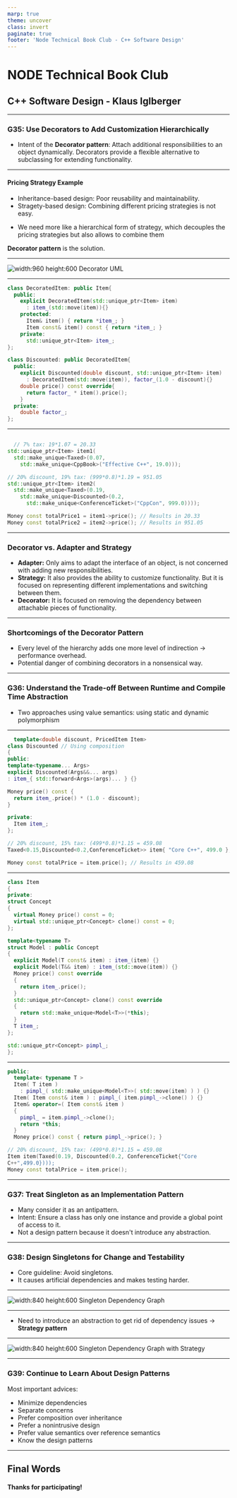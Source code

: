 ```yaml
---
marp: true
theme: uncover
class: invert
paginate: true
footer: 'Node Technical Book Club - C++ Software Design'
---
```

<!-- _paginate: skip -->
# **NODE Technical Book Club**

## C++ Software Design - Klaus Iglberger
---
<!-- PART 4 -->
### G35: Use Decorators to Add Customization **Hierarchically**
- Intent of the **Decorator pattern**: Attach additional responsibilities to an object dynamically. Decorators provide a flexible alternative to subclassing for extending functionality.

---
#### Pricing Strategy Example
- Inheritance-based design: Poor reusability and maintainability.
- Stragety-based design: Combining different pricing strategies is not easy.
<!-- Strategy: requires code duplication -->

- We need more like a hierarchical form of strategy, which decouples the pricing strategies but also allows to combine them

**Decorator pattern** is the solution.

---
![width:960 height:600 Decorator UML](img/decorator_uml.png "Decorator UML")
<!-- Addition of new responsibilities is identified as variation point and extracted in the form of the DecoratedItem class. -->
<!-- It derives from Item but also contains item -->
---
```cpp
class DecoratedItem: public Item{
  public:
    explicit DecoratedItem(std::unique_ptr<Item> item)
      : item_(std::move(item)){}
    protected:
      Item& item() { return *item_; }
      Item const& item() const { return *item_; }
    private:
      std::unique_ptr<Item> item_;
};

class Discounted: public DecoratedItem{
  public:
    explicit Discounted(double discount, std::unique_ptr<Item> item)
      : DecoratedItem(std::move(item)), factor_(1.0 - discount){}
    double price() const override{
      return factor_ * item().price();
    }
  private:
    double factor_;
};
```

---
```cpp

  // 7% tax: 19*1.07 = 20.33
std::unique_ptr<Item> item1(
  std::make_unique<Taxed>(0.07,
    std::make_unique<CppBook>("Effective C++", 19.0)));

// 20% discount, 19% tax: (999*0.8)*1.19 = 951.05
std::unique_ptr<Item> item2(
  std::make_unique<Taxed>(0.19,
    std::make_unique<Discounted>(0.2,
      std::make_unique<ConferenceTicket>("CppCon", 999.0))));

Money const totalPrice1 = item1->price(); // Results in 20.33
Money const totalPrice2 = item2->price(); // Results in 951.05

```  

---
### Decorator vs. Adapter and Strategy
- **Adapter:** Only aims to adapt the interface of an object, is not concerned with adding new responsibilities.
- **Strategy:** It also provides the ability to customize functionality. But it is focused on representing different implementations and switching between them.
- **Decorator:** It is focused on removing the dependency between attachable pieces of functionality.
<!-- Gut vs skin -->
<!-- One can combine decorator and strategy if needed -->
---
### Shortcomings of the Decorator Pattern
- Every level of the hierarchy adds one more level of indirection -> performance overhead.
- Potential danger of combining decorators in a nonsensical way.
<!-- Nonsensical: Taxed<Taxed> or Discounted<Taxed> ... -->
---
### G36: Understand the Trade-off Between Runtime and Compile Time Abstraction
- Two approaches using value semantics: using static and dynamic polymorphism
---
<!-- template solution -->
```cpp
  template<double discount, PricedItem Item>
class Discounted // Using composition
{
public:
template<typename... Args>
explicit Discounted(Args&&... args)
: item_{ std::forward<Args>(args)... } {}

Money price() const {
  return item_.price() * (1.0 - discount);
}

private:
  Item item_;
};

// 20% discount, 15% tax: (499*0.8)*1.15 = 459.08
Taxed<0.15,Discounted<0.2,ConferenceTicket>> item{ "Core C++", 499.0 };

Money const totalPrice = item.price(); // Results in 459.08
```
<!-- This is very fast(almost everything happens in compile time?) -->
<!-- No runtime flexibility, even discount/tax rate should be known -->
<!-- Increases compile time -->
---
```cpp
class Item
{
private:
struct Concept
{
  virtual Money price() const = 0;
  virtual std::unique_ptr<Concept> clone() const = 0;
};

template<typename T>
struct Model : public Concept
{
  explicit Model(T const& item) : item_(item) {}
  explicit Model(T&& item) : item_(std::move(item)) {}
  Money price() const override
  {
    return item_.price();
  }
  std::unique_ptr<Concept> clone() const override
  {
    return std::make_unique<Model<T>>(*this);
  }
  T item_;
};

std::unique_ptr<Concept> pimpl_;
};
```

---
```cpp
public:
  template< typename T >
  Item( T item )
    : pimpl_( std::make_unique<Model<T>>( std::move(item) ) ) {}
  Item( Item const& item ) : pimpl_( item.pimpl_->clone() ) {}
  Item& operator=( Item const& item )
  {
    pimpl_ = item.pimpl_->clone();
    return *this;
  }
  Money price() const { return pimpl_->price(); }
```
```cpp
// 20% discount, 15% tax: (499*0.8)*1.15 = 459.08
Item item(Taxed(0.19, Discounted(0.2, ConferenceTicket{"Core
C++",499.0})));
Money const totalPrice = item.price();
``` 

<!-- But this is not much faster than classic implementation -->
---
### G37: Treat Singleton as an Implementation Pattern
<!-- What do you think about it? Antipattern? -->
- Many consider it as an antipattern.
- Intent: Ensure a class has only one instance and provide a global point of access to it.
- Not a design pattern because it doesn't introduce any abstraction.
<!-- A design pattern has a name, carries an intent, introduces an abstraction, has been proven -->
---
### G38: Design Singletons for Change and Testability
- Core guideline: Avoid singletons.
- It causes artificial dependencies and makes testing harder.
---
![width:840 height:600 Singleton Dependency Graph](img/singleton_dependency_graph.png "Singleton Dependency Graph")
<!-- proper dep graph: all dep arrow run towards to high levels -->
<!-- undesired dependency from high level to low level -->
<!-- since we depend on the solid implementation -->
---
- Need to introduce an abstraction to get rid of dependency issues -> **Strategy pattern**
---
![width:840 height:600 Singleton Dependency Graph with Strategy](img/fixed_singleton_dependency_graph.png "Singleton Dependency Graph with Strategy")

---
### G39: Continue to Learn About Design Patterns
Most important advices:
- Minimize dependencies
- Separate concerns
- Prefer composition over inheritance
- Prefer a nonintrusive design
- Prefer value semantics over reference semantics
- Know the design patterns
---
<!-- enddd -->
## Final Words
#### Thanks for participating!



